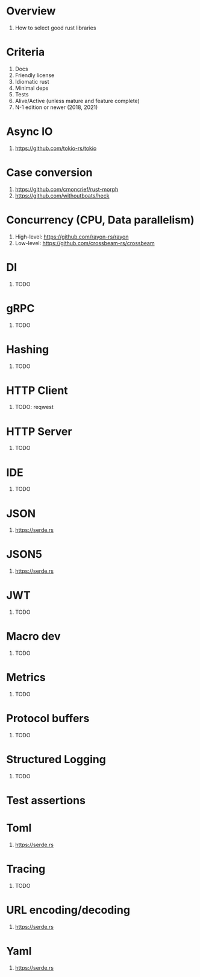 # Overview
1. How to select good rust libraries


# Criteria
1. Docs
1. Friendly license
1. Idiomatic rust
1. Minimal deps
1. Tests
1. Alive/Active (unless mature and feature complete)
1. N-1 edition or newer (2018, 2021)


# Async IO
1. https://github.com/tokio-rs/tokio


# Case conversion
1. https://github.com/cmoncrief/rust-morph
1. https://github.com/withoutboats/heck


# Concurrency (CPU, Data parallelism)
1. High-level: https://github.com/rayon-rs/rayon
1. Low-level: https://github.com/crossbeam-rs/crossbeam


# DI
1. TODO


# gRPC
1. TODO


# Hashing
1. TODO


# HTTP Client
1. TODO: reqwest


# HTTP Server
1. TODO


# IDE
1. TODO


# JSON
1. https://serde.rs


# JSON5
1. https://serde.rs


# JWT
1. TODO


# Macro dev
1. TODO


# Metrics
1. TODO


# Protocol buffers
1. TODO


# Structured Logging
1. TODO


# Test assertions


# Toml
1. https://serde.rs


# Tracing
1. TODO

# URL encoding/decoding
1. https://serde.rs


# Yaml
1. https://serde.rs
